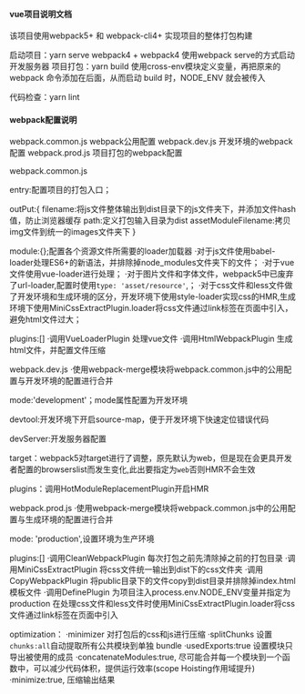 #### vue项目说明文档
该项目使用webpack5+ 和 webpack-cli4+ 实现项目的整体打包构建

启动项目：yarn serve  webpack4 + webpack4 使用webpack serve的方式启动开发服务器
项目打包：yarn build  使用cross-env模块定义变量，再把原来的 webpack 命令添加在后面，从而启动 build 时，NODE_ENV 就会被传入

代码检查：yarn lint

#### webpack配置说明
webpack.common.js  webpack公用配置
webpack.dev.js     开发环境的webpack配置
webpack.prod.js    项目打包的webpack配置


webpack.common.js

entry:配置项目的打包入口；

outPut:{
    filename:将js文件整体输出到dist目录下的js文件夹下，并添加文件hash值，防止浏览器缓存
    path:定义打包输入目录为dist
    assetModuleFilename:拷贝img文件到统一的images文件夹下
}

module:{};配置各个资源文件所需要的loader加载器
·对于js文件使用babel-loader处理ES6+的新语法，并排除掉node_modules文件夹下的文件；
·对于vue文件使用vue-loader进行处理；
·对于图片文件和字体文件，webpack5中已废弃了url-loader,配置时使用`type: 'asset/resource'`,；
·对于css文件和less文件做了开发环境和生成环境的区分，开发环境下使用style-loader实现css的HMR,生成环境下使用MiniCssExtractPlugin.loader将css文件通过link标签在页面中引入，避免html文件过大；

plugins:[]
·调用VueLoaderPlugin 处理vue文件
·调用HtmlWebpackPlugin 生成html文件，并配置文件压缩



webpack.dev.js
·使用webpack-merge模块将webpack.common.js中的公用配置与开发环境的配置进行合并

mode:'development'；mode属性配置为开发环境

devtool:开发环境下开启source-map，便于开发环境下快速定位错误代码

devServer:开发服务器配置

target：webpack5对target进行了调整，原先默认为web，但是现在会更具开发者配置的browserslist而发生变化,此出要指定为`web`否则HMR不会生效

plugins：调用HotModuleReplacementPlugin开启HMR



webpack.prod.js
·使用webpack-merge模块将webpack.common.js中的公用配置与生成环境的配置进行合并

mode: 'production',设置环境为生产环境

plugins:[]
·调用CleanWebpackPlugin 每次打包之前先清除掉之前的打包目录
·调用MiniCssExtractPlugin 将css文件统一输出到dist下的css文件夹
·调用CopyWebpackPlugin 将public目录下的文件copy到dist目录并排除掉index.html模板文件
·调用DefinePlugin 为项目注入process.env.NODE_ENV变量并指定为production 在处理css文件和less文件时使用MiniCssExtractPlugin.loader将css文件通过link标签在页面中引入

optimization：
·minimizer  对打包后的css和js进行压缩
·splitChunks 设置`chunks:all`自动提取所有公共模块到单独 bundle
·usedExports:true  设置模块只导出被使用的成员
·concatenateModules:true,  尽可能合并每一个模块到一个函数中，可以减少代码体积，提供运行效率(scope Hoisting作用域提升)
·minimize:true,  压缩输出结果